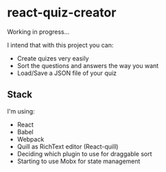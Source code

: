 # react-quiz-creator
Working in progress...

I intend that with this project you can:
 - Create quizes very easily
 - Sort the questions and answers the way you want
 - Load/Save a JSON file of your quiz

## Stack
I'm using:
 - React
 - Babel
 - Webpack
 - Quill as RichText editor (React-quill)
 - Deciding which plugin to use for draggable sort
 - Starting to use Mobx for state management
